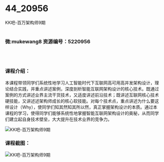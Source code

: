 # 44_20956
KK吧-百万架构师9期
<br/></br>
<h3>微:mukewang8 资源编号：5220956</h3>
<br/></br>
<h3>课程介绍：</h3>
<p>本课程带领同学们系统性地学习人工智能时代下互联网高可用高并发架构设计，理论结合实践，并重点讲述案例，深度剖析智能互联网架构设计的核心技术。既通过案例的方式讲述业界主流干货技术，又适度讲述前沿技术；既讲述互联网核心技术硬技能，又讲述述<a title="查看与 架构师 相关的文章" target="_blank">架构师</a>成长的核心软技能。对每个技术点，重点讲述为什么要这样设计（Why），使同学们知其然知其所以然，真正掌握架构设计的本质。通过本课程的学习，使得同学们能够系统性地掌握智能互联网架构设计的奥秘，从而同学们建立起自身技术壁垒，大大提升在技术业界的竞争力。</p>
<p><img src="https://www.ko996.com/wp-content/uploads/img/2021/09/1-1-300x203.png" alt="KK吧-百万架构师9期"></p>
<div class="info-desc">
<h3>课程截图：</h3>
<p><img src="https://www.ko996.com/wp-content/uploads/img/2021/09/2.png" alt="KK吧-百万架构师9期"></p>


			
</div>
